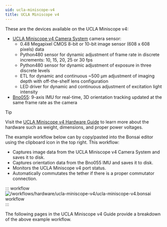 ```yaml
---
uid: ucla-miniscope-v4
title: UCLA Miniscope v4
---
```


These are the devices available on the UCLA Miniscope v4:

- [UCLA Miniscope v4 Camera System](xref:ucla-miniscope-v4_camera) camera sensor:
    - 0.48 Megapixel CMOS 8-bit or 10-bit image sensor (608 x 608 pixels) data
    - Python480 sensor for dynamic adjustment of frame rate in discrete increments: 10, 15, 20, 25 or 30 fps
    - Python480 sensor for dynamic adjustment of exposure in three discrete levels
    - ETL for dynamic and continuous ~500 µm adjustment of imaging depth with off-the-shelf lens configuration
    - LED driver for dynamic and continuous adjustment of excitation light intensity
- [Bno055](xref:ucla-miniscope-v4_bno055): 9-axis IMU for real-time, 3D orientation tracking updated at the same frame
  rate as the camera

> [!TIP]
> Visit the [UCLA Miniscope v4 Hardware Guide](https://open-ephys.github.io/miniscope-docs/ucla-miniscope-v4/index.html) to learn more about the hardware such as weight, dimensions, and proper power voltages.

The example workflow below can by copy/pasted into the Bonsai editor using the clipboard icon in the top right. This workflow:
- Captures image data from the UCLA Miniscope v4 Camera System and saves it to disk.
- Captures orientation data from the Bno055 IMU and saves it to disk.
- Monitors the UCLA Miniscope v4 port status.
- Automatically commutates the tether if there is a proper commutator connection. 

::: workflow
![/workflows/hardware/ucla-miniscope-v4/ucla-miniscope-v4.bonsai workflow](../../../workflows/hardware/ucla-miniscope-v4/ucla-miniscope-v4.bonsai)
:::

The following pages in the UCLA Miniscope v4 Guide provide a breakdown of the above example workflow.